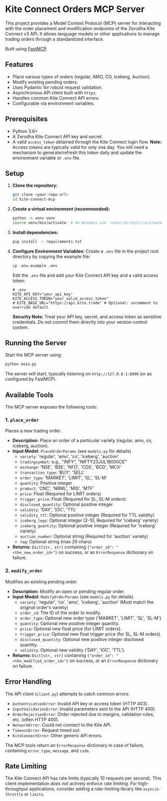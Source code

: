 # Kite Connect Orders MCP Server

This project provides a Model Context Protocol (MCP) server for interacting with the order placement and modification endpoints of the Zerodha Kite Connect v3 API. It allows language models or other applications to manage trading orders through a standardized interface.

Built using [FastMCP](https://github.com/your-repo/fastmcp). <!-- Replace with actual FastMCP link if available -->

## Features

*   Place various types of orders (regular, AMO, CO, Iceberg, Auction).
*   Modify existing pending orders.
*   Uses Pydantic for robust request validation.
*   Asynchronous API client built with `httpx`.
*   Handles common Kite Connect API errors.
*   Configurable via environment variables.

## Prerequisites

*   Python 3.8+
*   A Zerodha Kite Connect API key and secret.
*   A valid `access_token` obtained through the Kite Connect login flow. **Note:** Access tokens are typically valid for only one day. You will need a mechanism to generate/refresh this token daily and update the environment variable or `.env` file.

## Setup

1.  **Clone the repository:**
    ```bash
    git clone <your-repo-url>
    cd kite-connect-mcp
    ```

2.  **Create a virtual environment (recommended):**
    ```bash
    python -m venv venv
    source venv/bin/activate  # On Windows use `venv\\Scripts\\activate`
    ```

3.  **Install dependencies:**
    ```bash
    pip install -r requirements.txt
    ```

4.  **Configure Environment Variables:**
    Create a `.env` file in the project root directory by copying the example file:
    ```bash
    cp .env.example .env
    ```
    Edit the `.env` file and add your Kite Connect API key and a valid access token:
    ```dotenv
    # .env
    KITE_API_KEY="your_api_key"
    KITE_ACCESS_TOKEN="your_valid_access_token"
    # KITE_BASE_URL="https://api.kite.trade" # Optional: uncomment to override default
    ```
    **Security Note:** Treat your API key, secret, and access token as sensitive credentials. Do not commit them directly into your version control system.

## Running the Server

Start the MCP server using:

```bash
python main.py
```

The server will start, typically listening on `http://127.0.0.1:8000` (or as configured by FastMCP).

## Available Tools

The MCP server exposes the following tools:

### 1. `place_order`

Places a new trading order.

*   **Description:** Place an order of a particular variety (regular, amo, co, iceberg, auction).
*   **Input Model:** `PlaceOrderParams` (see `models.py` for details)
    *   `variety`: 'regular', 'amo', 'co', 'iceberg', 'auction'
    *   `tradingsymbol`: e.g., "INFY", "NIFTY23JUL18000CE"
    *   `exchange`: 'NSE', 'BSE', 'NFO', 'CDS', 'BCD', 'MCX'
    *   `transaction_type`: 'BUY', 'SELL'
    *   `order_type`: 'MARKET', 'LIMIT', 'SL', 'SL-M'
    *   `quantity`: Positive integer
    *   `product`: 'CNC', 'NRML', 'MIS', 'MTF'
    *   `price`: Float (Required for LIMIT orders)
    *   `trigger_price`: Float (Required for SL, SL-M orders)
    *   `disclosed_quantity`: Optional positive integer
    *   `validity`: 'DAY', 'IOC', 'TTL'
    *   `validity_ttl`: Optional positive integer (Required for TTL validity)
    *   `iceberg_legs`: Optional integer (2-10, Required for 'iceberg' variety)
    *   `iceberg_quantity`: Optional positive integer (Required for 'iceberg' variety)
    *   `auction_number`: Optional string (Required for 'auction' variety)
    *   `tag`: Optional string (max 20 chars)
*   **Returns:** `Dict[str, str]` containing `{"order_id": "<the_new_order_id>"}` on success, or an `ErrorResponse` dictionary on failure.

### 2. `modify_order`

Modifies an existing pending order.

*   **Description:** Modify an open or pending regular order.
*   **Input Model:** `ModifyOrderParams` (see `models.py` for details)
    *   `variety`: 'regular', 'co', 'amo', 'iceberg', 'auction' (Must match the original order's variety)
    *   `order_id`: The ID of the order to modify.
    *   `order_type`: Optional new order type ('MARKET', 'LIMIT', 'SL', 'SL-M')
    *   `quantity`: Optional new positive integer quantity.
    *   `price`: Optional new float price (for LIMIT orders).
    *   `trigger_price`: Optional new float trigger price (for SL, SL-M orders).
    *   `disclosed_quantity`: Optional new positive integer disclosed quantity.
    *   `validity`: Optional new validity ('DAY', 'IOC', 'TTL').
*   **Returns:** `Dict[str, str]` containing `{"order_id": "<the_modified_order_id>"}` on success, or an `ErrorResponse` dictionary on failure.

## Error Handling

The API client (`client.py`) attempts to catch common errors:

*   `AuthenticationError`: Invalid API key or access token (HTTP 403).
*   `InputValidationError`: Invalid parameters sent to the API (HTTP 400).
*   `OrderRejectionError`: Order rejected due to margins, validation rules, etc. (often HTTP 400).
*   `NetworkError`: Could not connect to the Kite API.
*   `TimeoutError`: Request timed out.
*   `KiteConnectError`: Other generic API errors.

The MCP tools return an `ErrorResponse` dictionary in case of failure, containing `error_type`, `message`, and `code`.

## Rate Limiting

The Kite Connect API has rate limits (typically 10 requests per second). This client implementation *does not* actively enforce rate limiting. For high-throughput applications, consider adding a rate-limiting library like `asyncio-throttle` or `limits`.
